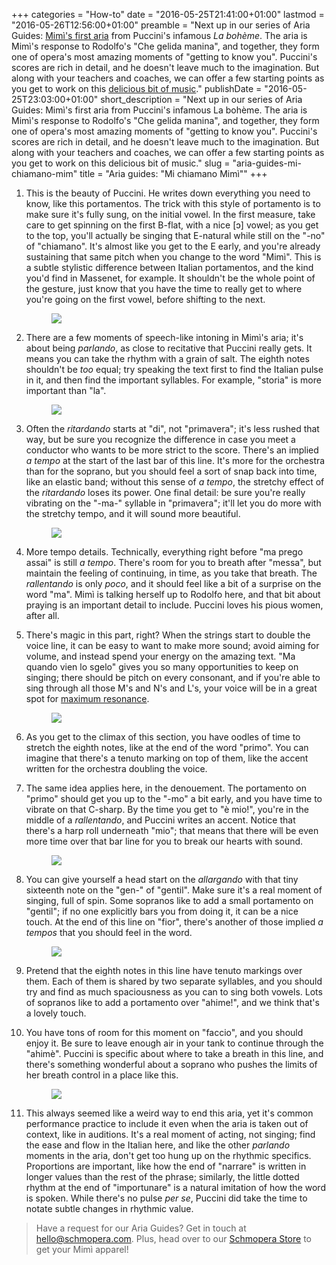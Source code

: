 +++
categories = "How-to"
date = "2016-05-25T21:41:00+01:00"
lastmod = "2016-05-26T12:56:00+01:00"
preamble = "Next up in our series of Aria Guides: [Mimì's first aria](http://store.schmopera.com/collections/womens-t-shirts/products/they-call-me-mimi-womens-t-shirt) from Puccini's infamous *La bohème*. The aria is Mimì's response to Rodolfo's \"Che gelida manina\", and together, they form one of opera's most amazing moments of \"getting to know you\". Puccini's scores are rich in detail, and he doesn't leave much to the imagination. But along with your teachers and coaches, we can offer a few starting points as you get to work on this [delicious bit of music](http://store.schmopera.com/collections/womens-t-shirts/products/they-call-me-mimi-womens-t-shirt)."
publishDate = "2016-05-25T23:03:00+01:00"
short_description = "Next up in our series of Aria Guides: Mimì's first aria from Puccini's infamous La bohème. The aria is Mimì's response to Rodolfo's \"Che gelida manina\", and together, they form one of opera's most amazing moments of \"getting to know you\". Puccini's scores are rich in detail, and he doesn't leave much to the imagination. But along with your teachers and coaches, we can offer a few starting points as you get to work on this delicious bit of music."
slug = "aria-guides-mi-chiamano-mim"
title = "Aria guides: &quot;Mi chiamano Mimì&quot;"
+++

1. This is the beauty of Puccini. He writes down everything you need to know, like this portamentos. The trick with this style of portamento is to make sure it's fully sung, on the initial vowel. In the first measure, take care to get spinning on the first B-flat, with a nice [ɔ] vowel; as you get to the top, you'll actually be singing that E-natural while still on the "-no" of "chiamano". It's almost like you get to the E early, and you're already sustaining that same pitch when you change to the word "Mimì". This is a subtle stylistic difference between Italian portamentos, and the kind you'd find in Massenet, for example. It shouldn't be the whole point of the gesture, just know that you have the time to really get to where you're going on the first vowel, before shifting to the next.<figure data-type="image">
![](/webhook-uploads/1464208810682/Aria-Guides---Mimi---annotated---p1.jpg)
</figure>

2. There are a few moments of speech-like intoning in Mimì's aria; it's about being *parlando*, as close to recitative that Puccini really gets. It means you can take the rhythm with a grain of salt. The eighth notes shouldn't be *too* equal; try speaking the text first to find the Italian pulse in it, and then find the important syllables. For example, "storia" is more important than "la".<figure data-type="image">
![](/webhook-uploads/1464208820393/Aria-Guide---Mimi---annotated---p2.jpg)
</figure>

3. Often the *ritardando* starts at "di", not "primavera"; it's less rushed that way, but be sure you recognize the difference in case you meet a conductor who wants to be more strict to the score. There's an implied *a tempo* at the start of the last bar of this line. It's more for the orchestra than for the soprano, but you should feel a sort of snap back into time, like an elastic band; without this sense of *a tempo*, the stretchy effect of the *ritardando* loses its power. One final detail: be sure you're really vibrating on the "-ma-" syllable in "primavera"; it'll let you do more with the stretchy tempo, and it will sound more beautiful.<figure data-type="image">
![](/webhook-uploads/1464208831588/Aria-Guide---Mimi---annotated---p3.jpg)
</figure>

4. More tempo details. Technically, everything right before "ma prego assai" is still *a tempo*. There's room for you to breath after "messa", but maintain the feeling of continuing, in time, as you take that breath. The *rallentando* is only *poco*, and it should feel like a bit of a surprise on the word "ma". Mimì is talking herself up to Rodolfo here, and that bit about praying is an important detail to include. Puccini loves his pious women, after all.

5. There's magic in this part, right? When the strings start to double the voice line, it can be easy to want to make more sound; avoid aiming for volume, and instead spend your energy on the amazing text. "Ma quando vien lo sgelo" gives you so many opportunities to keep on singing; there should be pitch on every consonant, and if you're able to sing through all those M's and N's and L's, your voice will be in a great spot for [maximum resonance](/quick-tips-the-rolled-r-test/). <figure data-type="image">
![](/webhook-uploads/1464208848285/Aria-Guide---Mimi---annotated---p4.jpg)
</figure>

6. As you get to the climax of this section, you have oodles of time to stretch the eighth notes, like at the end of the word "primo". You can imagine that there's a tenuto marking on top of them, like the accent written for the orchestra doubling the voice.

7. The same idea applies here, in the denouement. The portamento on "primo" should get you up to the "-mo" a bit early, and you have time to vibrate on that C-sharp. By the time you get to "è mio!", you're in the middle of a *rallentando*, and Puccini writes an accent. Notice that there's a harp roll underneath "mio"; that means that there will be even more time over that bar line for you to break our hearts with sound.<figure data-type="image">
![](/webhook-uploads/1464208859866/Aria-Guide---Mimi---annotated---p5.jpg)
</figure>

8. You can give yourself a head start on the *allargando* with that tiny sixteenth note on the "gen-" of "gentil". Make sure it's a real moment of singing, full of spin. Some sopranos like to add a small portamento on "gentil"; if no one explicitly bars you from doing it, it can be a nice touch. At the end of this line on "fior", there's another of those implied *a tempos* that you should feel in the word.<figure data-type="image">
![](/webhook-uploads/1464208870199/Aria-Guide---Mimi---annotated---p6.jpg)
</figure>

9. Pretend that the eighth notes in this line have tenuto markings over them. Each of them is shared by two separate syllables, and you should try and find as much spaciousness as you can to sing both vowels. Lots of sopranos like to add a portamento over "ahime!", and we think that's a lovely touch.

10. You have tons of room for this moment on "faccio", and you should enjoy it. Be sure to leave enough air in your tank to continue through the "ahimè". Puccini is specific about where to take a breath in this line, and there's something wonderful about a soprano who pushes the limits of her breath control in a place like this.<figure data-type="image">
![](/webhook-uploads/1464208877953/Aria-Guide---Mimi---annotated---p7.jpg)
</figure>

11. This always seemed like a weird way to end this aria, yet it's common performance practice to include it even when the aria is taken out of context, like in auditions. It's a real moment of acting, not singing; find the ease and flow in the Italian here, and like the other *parlando* moments in the aria, don't get too hung up on the rhythmic specifics. Proportions are important, like how the end of "narrare" is written in longer values than the rest of the phrase; similarly, the little dotted rhythm at the end of "importunare" is a natural imitation of how the word is spoken. While there's no pulse *per se*, Puccini did take the time to notate subtle changes in rhythmic value.

>Have a request for our Aria Guides? Get in touch at [hello@schmopera.com](mailto:hello@schmopera.com). Plus, head over to our [Schmopera Store](http://store.schmopera.com/collections/womens-t-shirts/products/they-call-me-mimi-womens-t-shirt) to get your Mimì apparel!
